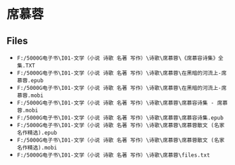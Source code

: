# 席慕蓉

## Files

- `F:/5000G电子书\I01-文学（小说 诗歌 名著 写作）\诗歌\席慕蓉\《席慕容诗集》全集.TXT`
- `F:/5000G电子书\I01-文学（小说 诗歌 名著 写作）\诗歌\席慕蓉\在黑暗的河流上-席慕蓉.epub`
- `F:/5000G电子书\I01-文学（小说 诗歌 名著 写作）\诗歌\席慕蓉\在黑暗的河流上-席慕蓉.mobi`
- `F:/5000G电子书\I01-文学（小说 诗歌 名著 写作）\诗歌\席慕蓉\席慕容诗集 - 席慕蓉.mobi`
- `F:/5000G电子书\I01-文学（小说 诗歌 名著 写作）\诗歌\席慕蓉\席慕容诗集.epub`
- `F:/5000G电子书\I01-文学（小说 诗歌 名著 写作）\诗歌\席慕蓉\席慕蓉散文 (名家名作精选).epub`
- `F:/5000G电子书\I01-文学（小说 诗歌 名著 写作）\诗歌\席慕蓉\席慕蓉散文 (名家名作精选).mobi`
- `F:/5000G电子书\I01-文学（小说 诗歌 名著 写作）\诗歌\席慕蓉\files.txt`
